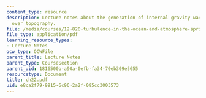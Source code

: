 ```yaml
---
content_type: resource
description: Lecture notes about the generation of internal gravity waves by flow
  over topography.
file: /media/courses/12-820-turbulence-in-the-ocean-and-atmosphere-spring-2007/e8ca2f7999156c962a2f085cc3003573_ch22.pdf
file_type: application/pdf
learning_resource_types:
- Lecture Notes
ocw_type: OCWFile
parent_title: Lecture Notes
parent_type: CourseSection
parent_uid: 1816500b-a90a-0efb-fa34-70eb309e5655
resourcetype: Document
title: ch22.pdf
uid: e8ca2f79-9915-6c96-2a2f-085cc3003573
---
```

